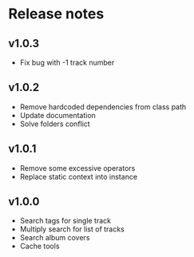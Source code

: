 # Release notes

## v1.0.3
- Fix bug with -1 track number

## v1.0.2
- Remove hardcoded dependencies from class path
- Update documentation
- Solve folders conflict

## v1.0.1
- Remove some excessive operators
- Replace static context into instance

## v1.0.0
- Search tags for single track
- Multiply search for list of tracks
- Search album covers
- Cache tools
